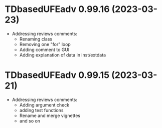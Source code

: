# TDbasedUFEadv 0.99.16 (2023-03-23)

- Addressing reviews comments:
  * Renaming class
  * Removing one "for" loop
  * Adding comment to GUI
  * Adding explanation of data in inst/extdata

# TDbasedUFEadv 0.99.15 (2023-03-21)

- Addressing reviews comments:
  * Adding argument check
  * adding test functions
  * Rename and merge vignettes
  * and so on 
